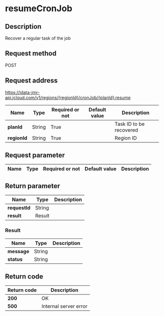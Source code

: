 # resumeCronJob


## Description
Recover a regular task of the job

## Request method
POST

## Request address
https://idata-jmr-api.jcloud.com/v1/regions/{regionId}/cronJob/{planId}:resume

|Name|Type|Required or not|Default value|Description|
|---|---|---|---|---|
|**planId**|String|True||Task ID to be recovered|
|**regionId**|String|True||Region ID|

## Request parameter
|Name|Type|Required or not|Default value|Description|
|---|---|---|---|---|


## Return parameter
|Name|Type|Description|
|---|---|---|
|**requestId**|String||
|**result**|Result||


### <a name="Result">Result</a>
|Name|Type|Description|
|---|---|---|
|**message**|String||
|**status**|String||

## Return code
|Return code|Description|
|---|---|
|**200**|OK|
|**500**|Internal server error|
